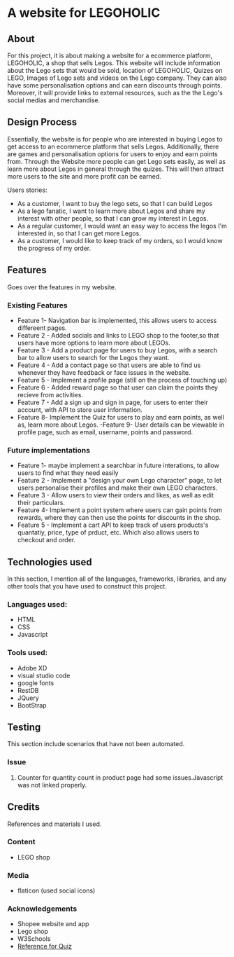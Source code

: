 # A website for LEGOHOLIC 


## About

 For this project, it is about making a website for a ecommerce platform, LEGOHOLIC, a shop that sells Legos.
 This website will include information about the Lego sets that would be sold, location of LEGOHOLIC, Quizes on LEGO, Images of Lego sets and videos on the Lego company. They can also have some personalisation options and can earn discounts through points. Moreover, it will provide links to external resources, such as the the Lego's social medias and merchandise.


## Design Process

Essentially, the website is for people who are interested in buying Legos to get access to an ecommerce platform that sells Legos. Additionally, there are games and personalisation options for users to enjoy and earn points from. Through the Website more people can get Lego sets easily, as well as learn more about Legos in general through the quizes. This will then attract more users to the site and more profit can be earned.

Users stories:
- As a customer, I want to buy the lego sets, so that I can build Legos
- As a lego fanatic, I want to learn more about Legos and share my interest with other people, so that I can grow my interest in Legos.
- As a regular customer, I would want an easy way to access the legos I'm interested in, so that I can get more Legos.
- As a customer, I would like to keep track of my orders, so I would know the progress of my order.

## Features

Goes over the features in my website.

### Existing Features
- Feature 1- Navigation bar is implemented, this allows users to access differeent pages.
- Feature 2 - Added socials and links to LEGO shop to the footer,so that users have more options to learn more about LEGOs.
- Feature 3 - Add a product page for users to buy Legos, with a search bar to allow users to search for the Legos they want.
- Feature 4 - Add a contact page so that users are able to find us whenever they have feedback or face issues in the website.
- Feature 5 - Implement a profile page (still on the process of touching up)
- Feature 6 - Added reward page so that user can claim the points they recieve from activities.
- Feature 7 - Add a sign up and sign in page, for users to enter their account, with API to store user information.
- Feature 8- Implement the Quiz for users to play and earn points, as well as, learn more about Legos.
-Feature 9- User details can be viewable in profile page, such as email, username, points and password.

### Future implementations
- Feature 1- maybe implement a searchbar in future interations, to allow users to find what they need easily
- Feature 2 - Implement a "design your own Lego character" page, to let users personalise their profiles and make their own LEGO characters.
- Feature 3 - Allow users to view their orders and likes, as well as edit their particulars.
- Feature 4- Implement a point system where users can gain points from rewards, where they can then use the points for discounts in the shop.
- Feature 5 - Implement a cart API to keep track of users products's quantatiy, price, type of prduct, etc. Which also allows users to checkout and order.


## Technologies used

In this section, I mention all of the languages, frameworks, libraries, and any other tools that you have used to construct this project. 

 ### Languages used:
- HTML
- CSS
- Javascript
 ### Tools used:
- Adobe XD
- visual studio code
- google fonts
- RestDB
- JQuery
- BootStrap


## Testing
 This section include scenarios that have not been automated.

 ### Issue
 1. Counter for quantity count in product page had some issues.Javascript was not linked properly.

 
## Credits
 References and materials I used. 

 ### Content
  - LEGO shop
 ### Media
  - flaticon (used social icons)
 ### Acknowledgements 
  - Shopee website and app
  - Lego shop
  - W3Schools
  - [Reference for Quiz](https://codereview.stackexchange.com/questions/122837/simple-javascript-quiz-application-with-radio-buttons)


